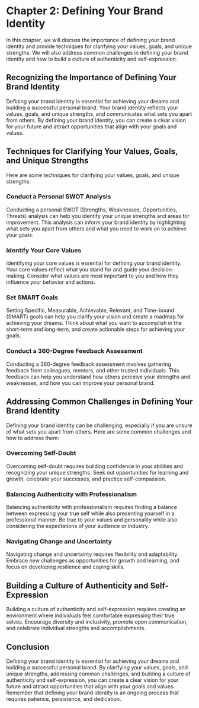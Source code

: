 Chapter 2: Defining Your Brand Identity
=======================================

In this chapter, we will discuss the importance of defining your brand identity and provide techniques for clarifying your values, goals, and unique strengths. We will also address common challenges in defining your brand identity and how to build a culture of authenticity and self-expression.

Recognizing the Importance of Defining Your Brand Identity
----------------------------------------------------------

Defining your brand identity is essential for achieving your dreams and building a successful personal brand. Your brand identity reflects your values, goals, and unique strengths, and communicates what sets you apart from others. By defining your brand identity, you can create a clear vision for your future and attract opportunities that align with your goals and values.

Techniques for Clarifying Your Values, Goals, and Unique Strengths
------------------------------------------------------------------

Here are some techniques for clarifying your values, goals, and unique strengths:

### Conduct a Personal SWOT Analysis

Conducting a personal SWOT (Strengths, Weaknesses, Opportunities, Threats) analysis can help you identify your unique strengths and areas for improvement. This analysis can inform your brand identity by highlighting what sets you apart from others and what you need to work on to achieve your goals.

### Identify Your Core Values

Identifying your core values is essential for defining your brand identity. Your core values reflect what you stand for and guide your decision-making. Consider what values are most important to you and how they influence your behavior and actions.

### Set SMART Goals

Setting Specific, Measurable, Achievable, Relevant, and Time-bound (SMART) goals can help you clarify your vision and create a roadmap for achieving your dreams. Think about what you want to accomplish in the short-term and long-term, and create actionable steps for achieving your goals.

### Conduct a 360-Degree Feedback Assessment

Conducting a 360-degree feedback assessment involves gathering feedback from colleagues, mentors, and other trusted individuals. This feedback can help you understand how others perceive your strengths and weaknesses, and how you can improve your personal brand.

Addressing Common Challenges in Defining Your Brand Identity
------------------------------------------------------------

Defining your brand identity can be challenging, especially if you are unsure of what sets you apart from others. Here are some common challenges and how to address them:

### Overcoming Self-Doubt

Overcoming self-doubt requires building confidence in your abilities and recognizing your unique strengths. Seek out opportunities for learning and growth, celebrate your successes, and practice self-compassion.

### Balancing Authenticity with Professionalism

Balancing authenticity with professionalism requires finding a balance between expressing your true self while also presenting yourself in a professional manner. Be true to your values and personality while also considering the expectations of your audience or industry.

### Navigating Change and Uncertainty

Navigating change and uncertainty requires flexibility and adaptability. Embrace new challenges as opportunities for growth and learning, and focus on developing resilience and coping skills.

Building a Culture of Authenticity and Self-Expression
------------------------------------------------------

Building a culture of authenticity and self-expression requires creating an environment where individuals feel comfortable expressing their true selves. Encourage diversity and inclusivity, promote open communication, and celebrate individual strengths and accomplishments.

Conclusion
----------

Defining your brand identity is essential for achieving your dreams and building a successful personal brand. By clarifying your values, goals, and unique strengths, addressing common challenges, and building a culture of authenticity and self-expression, you can create a clear vision for your future and attract opportunities that align with your goals and values. Remember that defining your brand identity is an ongoing process that requires patience, persistence, and dedication.
